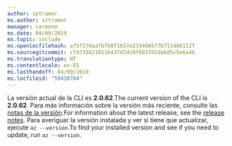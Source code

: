 ```yaml
---
author: sptramer
ms.author: sttramer
manager: carmonm
ms.date: 04/09/2019
ms.topic: include
ms.openlocfilehash: af5f370aafbfb8f1657e233406577b711406112f
ms.sourcegitcommit: cf47338210116437d7dc0f6037d2dabd5c5e6a4b
ms.translationtype: HT
ms.contentlocale: es-ES
ms.lasthandoff: 04/09/2019
ms.locfileid: "59430704"
---
```

<span data-ttu-id="bd784-101">La versión actual de la CLI es __2.0.62__.</span><span class="sxs-lookup"><span data-stu-id="bd784-101">The current version of the CLI is __2.0.62__.</span></span> <span data-ttu-id="bd784-102">Para más información sobre la versión más reciente, consulte las [notas de la versión](../release-notes-azure-cli.md).</span><span class="sxs-lookup"><span data-stu-id="bd784-102">For information about the latest release, see the [release notes](../release-notes-azure-cli.md).</span></span> <span data-ttu-id="bd784-103">Para averiguar la versión instalada y ver si tiene que actualizar, ejecute `az --version`.</span><span class="sxs-lookup"><span data-stu-id="bd784-103">To find your installed version and see if you need to update, run `az --version`.</span></span>
